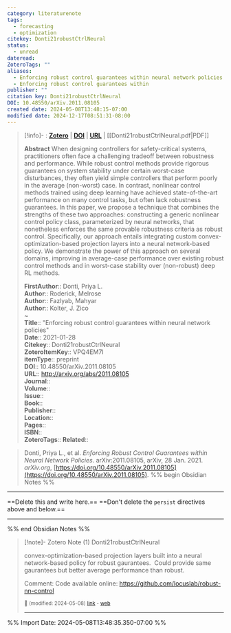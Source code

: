```yaml
---
category: literaturenote
tags:
  - forecasting
  - optimization
citekey: Donti21robustCtrlNeural
status:
  - unread
dateread: 
ZoteroTags: ""
aliases:
  - Enforcing robust control guarantees within neural network policies
  - Enforcing robust control guarantees within
publisher: ""
citation key: Donti21robustCtrlNeural
DOI: 10.48550/arXiv.2011.08105
created date: 2024-05-08T13:48:15-07:00
modified date: 2024-12-17T08:51:31-08:00
---
```


> [!info]- : [**Zotero**](zotero://select/library/items/VPQ4EM7I)  | [**DOI**](https://doi.org/10.48550/arXiv.2011.08105)  | [**URL**](http://arxiv.org/abs/2011.08105) | [[Donti21robustCtrlNeural.pdf|PDF]]
>
> 
> **Abstract**
> When designing controllers for safety-critical systems, practitioners often face a challenging tradeoff between robustness and performance. While robust control methods provide rigorous guarantees on system stability under certain worst-case disturbances, they often yield simple controllers that perform poorly in the average (non-worst) case. In contrast, nonlinear control methods trained using deep learning have achieved state-of-the-art performance on many control tasks, but often lack robustness guarantees. In this paper, we propose a technique that combines the strengths of these two approaches: constructing a generic nonlinear control policy class, parameterized by neural networks, that nonetheless enforces the same provable robustness criteria as robust control. Specifically, our approach entails integrating custom convex-optimization-based projection layers into a neural network-based policy. We demonstrate the power of this approach on several domains, improving in average-case performance over existing robust control methods and in worst-case stability over (non-robust) deep RL methods.
> 
> 
> **FirstAuthor**:: Donti, Priya L.  
> **Author**:: Roderick, Melrose  
> **Author**:: Fazlyab, Mahyar  
> **Author**:: Kolter, J. Zico  
~    
> **Title**:: "Enforcing robust control guarantees within neural network policies"  
> **Date**:: 2021-01-28  
> **Citekey**:: Donti21robustCtrlNeural  
> **ZoteroItemKey**:: VPQ4EM7I  
> **itemType**:: preprint  
> **DOI**:: 10.48550/arXiv.2011.08105  
> **URL**:: http://arxiv.org/abs/2011.08105  
> **Journal**::   
> **Volume**::   
> **Issue**::   
> **Book**::   
> **Publisher**::   
> **Location**::    
> **Pages**::   
> **ISBN**::   
> **ZoteroTags**:: 
> **Related**:: 

> Donti, Priya L., et al. _Enforcing Robust Control Guarantees within Neural Network Policies_. arXiv:2011.08105, arXiv, 28 Jan. 2021. _arXiv.org_, [https://doi.org/10.48550/arXiv.2011.08105](https://doi.org/10.48550/arXiv.2011.08105).
%% begin Obsidian Notes %%
___
==Delete this and write here.==
==Don't delete the `persist` directives above and below.==
___
%% end Obsidian Notes %%

> [!note]- Zotero Note (1)
> Donti21robustCtrlNeural
> 
> convex-optimization-based projection layers built into a neural network-based policy for robust gaurantees.  Could provide same gaurantees but better average performance than robust.
> 
> Comment: Code available online: https://github.com/locuslab/robust-nn-control
> 
> <small>📝️ (modified: 2024-05-08) [link](zotero://select/library/items/6PQRJLM3) - [web](http://zotero.org/users/60638/items/6PQRJLM3)</small>
>  
> ---




%% Import Date: 2024-05-08T13:48:35.350-07:00 %%
